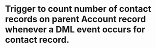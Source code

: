 # Trigger to count number of contact records on parent Account record whenever a DML event occurs for contact record.
